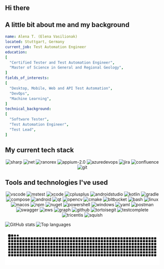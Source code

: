 ## Hi there
## A little bit about me and my background

```yaml
name: Alena T. (Elena Vasilionak)
located: Stuttgart, Germany
current_job: Test Automation Engineer
education:
[
  "Certified Tester and Test Automation Engineer",
  "Master of Science in General and Regional Geology",  
]
fields_of_interests:
[
  "Desktop, Mobile, Web and API Test Automation",
  "DevOps",
  "Machine Learning",  
]
technical_background:
[
  "Software Tester",
  "Test Automation Engineer",
  "Test Lead",
]
```
## My current tech stack
<p align="center">
<img src="https://cdn.jsdelivr.net/gh/devicons/devicon@latest/icons/csharp/csharp-original.svg" alt="sharp" height="50"/>
<img src="https://cdn.jsdelivr.net/gh/devicons/devicon@latest/icons/dotnetcore/dotnetcore-original.svg" alt="net" height="50"/>
<img src="https://github.com/user-attachments/assets/a862e7aa-2cb9-4075-8a13-a0f210b37747" alt="ranorex" height="50"/>
<img src="https://github.com/user-attachments/assets/3c1a48a6-4b5f-4cc7-9ae7-2adf557f1e00" alt="appium-2.0" height="50"/>
<img src="https://cdn.jsdelivr.net/gh/devicons/devicon@latest/icons/azuredevops/azuredevops-original.svg" alt="azuredevops" height="50"/>
<img src="https://cdn.jsdelivr.net/gh/devicons/devicon@latest/icons/jira/jira-original.svg" alt="jira" height="50"/>
<img src="https://cdn.jsdelivr.net/gh/devicons/devicon@latest/icons/confluence/confluence-original.svg" alt="confluence" height="50"/>
<img src="https://cdn.jsdelivr.net/gh/devicons/devicon@latest/icons/git/git-original.svg" alt="git" height="50"/>               
</p>

## Tools and technologies I've used ##
<p align="center">
<img src="https://cdn.jsdelivr.net/gh/devicons/devicon/icons/vscode/vscode-original.svg" alt="vscode" height="50"/>
<img src="https://github.com/user-attachments/assets/0de8b7b2-afb9-48f5-9273-ce2fc793379a" alt="mstest" height="50"/> 


<img src="https://cdn.jsdelivr.net/gh/devicons/devicon@latest/icons/xcode/xcode-original.svg" alt="xcode" height="50"/>
<img src="https://cdn.jsdelivr.net/gh/devicons/devicon@latest/icons/cplusplus/cplusplus-original.svg" alt="cplusplus" height="50"/>


<img src="https://cdn.jsdelivr.net/gh/devicons/devicon@latest/icons/androidstudio/androidstudio-original.svg" alt="androidstudio" height="50"/>
<img src="https://cdn.jsdelivr.net/gh/devicons/devicon@latest/icons/kotlin/kotlin-original.svg" alt="kotlin" height="50"/>
<img src="https://cdn.jsdelivr.net/gh/devicons/devicon@latest/icons/gradle/gradle-original.svg" alt="gradle" height="50"/>
<img src="https://cdn.jsdelivr.net/gh/devicons/devicon@latest/icons/jetpackcompose/jetpackcompose-original.svg" alt="compose" height="50"/>
<img src="https://cdn.jsdelivr.net/gh/devicons/devicon@latest/icons/android/android-original.svg" alt="android" height="50"/>  


<img src="https://cdn.jsdelivr.net/gh/devicons/devicon@latest/icons/qt/qt-original.svg" alt="qt" height="50"/>
<img src="https://cdn.jsdelivr.net/gh/devicons/devicon@latest/icons/opencv/opencv-original.svg" alt="opencv" height="50"/>
<img src="https://cdn.jsdelivr.net/gh/devicons/devicon@latest/icons/cmake/cmake-original.svg" alt="cmake" height="50"/>          
<img src="https://cdn.jsdelivr.net/gh/devicons/devicon@latest/icons/bitbucket/bitbucket-original.svg" alt="bitbucket" height="50"/>

     
<img src="https://cdn.jsdelivr.net/gh/devicons/devicon@latest/icons/bash/bash-original.svg" alt="bash" height="50"/>
<img src="https://cdn.jsdelivr.net/gh/devicons/devicon@latest/icons/linux/linux-original.svg" alt="linux" height="50"/>
<img src="https://img.shields.io/badge/_-black?style=for-the-badge&logo=macos&logoSize=auto&logoColor=white" alt="macos" height="50"/>
<img src="https://cdn.jsdelivr.net/gh/devicons/devicon@latest/icons/npm/npm-original-wordmark.svg" alt="npm" height="50"/>
<img src="https://cdn.jsdelivr.net/gh/devicons/devicon@latest/icons/nuget/nuget-original.svg" alt="nuget" height="50"/>
<img src="https://cdn.jsdelivr.net/gh/devicons/devicon@latest/icons/powershell/powershell-original.svg" alt="powershell" height="50"/>
<img src="https://cdn.jsdelivr.net/gh/devicons/devicon@latest/icons/windows11/windows11-original.svg" alt="windows" height="50"/>
<img src="https://cdn.jsdelivr.net/gh/devicons/devicon@latest/icons/yaml/yaml-original.svg" alt="yaml" height="50"/>


<img src="https://cdn.jsdelivr.net/gh/devicons/devicon@latest/icons/postman/postman-original.svg" alt="postman" height="50"/>          
<img src="https://cdn.jsdelivr.net/gh/devicons/devicon@latest/icons/swagger/swagger-original.svg" alt="swagger" height="50"/>
<img src="https://github.com/user-attachments/assets/ca5353fd-30ab-4012-9c4d-992f9a80bc4c" alt="ews" height="50"/>
<img src="https://github.com/user-attachments/assets/f6bc30c9-df7c-4b7a-90bc-b2a6f4890956" alt="graph" height="50"/>
  
<img src="https://img.shields.io/badge/_-black?style=for-the-badge&logo=github&logoSize=auto&logoColor=white" alt="github" height="50"/>
<img src="https://cdn.jsdelivr.net/gh/devicons/devicon@latest/icons/tortoisegit/tortoisegit-original.svg" alt="tortoisegit" height="50"/> 

<img src="https://github.com/user-attachments/assets/2ff3dd24-07b4-4245-b5ce-d82073c7f385" alt="testcomplete" height="50"/> 
<img src="https://github.com/user-attachments/assets/dac21754-271b-481e-9b4c-3fdac2a289c8" alt="tricentis" height="50"/>
<img src="https://github.com/user-attachments/assets/4c13d6f4-25ab-432e-8b1d-00eec0c11235" alt="squish" height="50"/>
</p>

![GitHub stats](https://github-readme-stats.vercel.app/api?username=seriousQA&show_icons=true&theme=transparent&rank_icon=github)
![Top languages](https://github-readme-stats.vercel.app/api/top-langs/?username=seriousQA&exclude_repo=github-readme-stats,anuraghazra.github.io&theme=transparent)

![Snake animation](https://github.com/seriousQA/seriousQA/blob/output/github-contribution-grid-snake-dark.svg?palette=github-dark)

          
          
